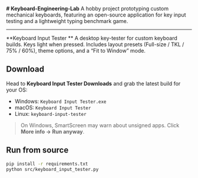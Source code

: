 **# Keyboard-Engineering-Lab**
A hobby project prototyping custom mechanical keyboards, featuring an open-source application for key input testing and a lightweight typing benchmark game.

------------------------------------------------------------------------------------------------------------------------------------------------------------------------------------------------------------------------------------------------
**Keyboard Input Tester
**
A desktop key-tester for custom keyboard builds. Keys light when pressed. Includes layout presets (Full-size / TKL / 75% / 60%), theme options, and a “Fit to Window” mode.
## Download
Head to **Keyboard Input Tester Downloads** and grab the latest build for your OS:
- Windows: `Keyboard Input Tester.exe`
- macOS: `Keyboard Input Tester`
- Linux: `keyboard-input-tester`

> On Windows, SmartScreen may warn about unsigned apps. Click **More info → Run anyway**.
## Run from source
```bash
pip install -r requirements.txt
python src/keyboard_input_tester.py
